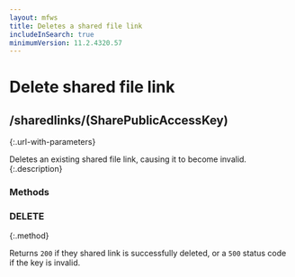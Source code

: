 ```yaml
---
layout: mfws
title: Deletes a shared file link
includeInSearch: true
minimumVersion: 11.2.4320.57
---
```


# Delete shared file link

## /sharedlinks/(SharePublicAccessKey)
{:.url-with-parameters}

Deletes an existing shared file link, causing it to become invalid.
{:.description}

### Methods

### DELETE
{:.method}

Returns `200` if they shared link is successfully deleted, or a `500` status code if the key is invalid.
